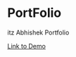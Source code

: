 # PortFolio
 itz Abhishek Portfolio

 [Link to Demo](https://abhishekgits1.github.io/abhishek-portfolio/)
